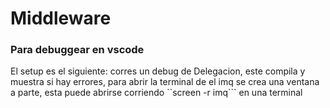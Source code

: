 # Middleware

### Para debuggear en vscode
El setup es el siguiente: corres un debug de Delegacion, este compila y muestra si hay errores, para abrir la terminal de el imq se crea una ventana a parte, esta puede abrirse corriendo ``screen -r imq``` en una terminal


